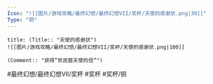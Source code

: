 ```yaml
---
Icon: "![[图片/游戏攻略/最终幻想/最终幻想VII/奖杯/天使的感谢状.png|30]]"
Type: "铜"
---
```

```ad-common-bronze-trophy
title: (Title:: "天使的感谢状")
![[图片/游戏攻略/最终幻想/最终幻想VII/奖杯/天使的感谢状.png|100]]

(Comment:: "获得“贫民窟天使的信”")
```

#最终幻想/最终幻想VII/奖杯 #奖杯 #奖杯/铜
